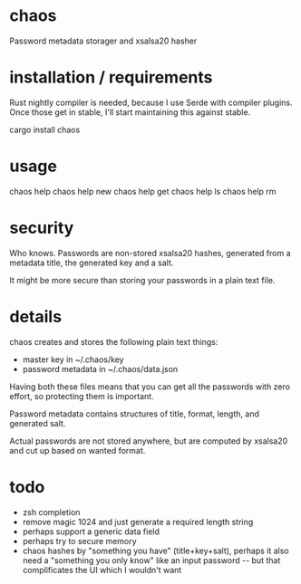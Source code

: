 # chaos
Password metadata storager and xsalsa20 hasher

# installation / requirements

Rust nightly compiler is needed, because I use Serde with compiler plugins. Once those get in stable, I'll start
maintaining this against stable.

cargo install chaos

# usage

chaos help
chaos help new
chaos help get
chaos help ls
chaos help rm

# security

Who knows. Passwords are non-stored xsalsa20 hashes, generated from a metadata title, the generated key and a salt.

It might be more secure than storing your passwords in a plain text file.

# details

chaos creates and stores the following plain text things:
 - master key in ~/.chaos/key
 - password metadata in ~/.chaos/data.json

Having both these files means that you can get all the passwords with zero effort, so protecting them is important.

Password metadata contains structures of title, format, length, and generated salt. 

Actual passwords are not stored anywhere, but are computed by xsalsa20 and cut up based on wanted format.


# todo

- zsh completion
- remove magic 1024 and just generate a required length string
- perhaps support a generic data field
- perhaps try to secure memory
- chaos hashes by "something you have" (title+key+salt), perhaps it also need a "something you only know" like an input password -- but that complificates the UI which I wouldn't want
